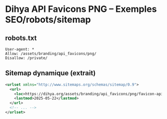 # Dihya API Favicons PNG – Exemples SEO/robots/sitemap

## robots.txt
```
User-agent: *
Allow: /assets/branding/api_favicons/png/
Disallow: /private/
```

## Sitemap dynamique (extrait)
```xml
<urlset xmlns="http://www.sitemaps.org/schemas/sitemap/0.9">
  <url>
    <loc>https://dihya.org/assets/branding/api_favicons/png/favicon-api.png</loc>
    <lastmod>2025-05-22</lastmod>
  </url>
  <!-- ... -->
</urlset>
```

